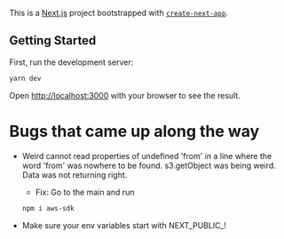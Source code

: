 This is a [Next.js](https://nextjs.org/) project bootstrapped with [`create-next-app`](https://github.com/vercel/next.js/tree/canary/packages/create-next-app).

## Getting Started

First, run the development server:

```bash
yarn dev
```

Open [http://localhost:3000](http://localhost:3000) with your browser to see the result.


# Bugs that came up along the way 
- Weird cannot read properties of undefined 'from' in a line where the word 'from' was nowhere to be found. s3.getObject was being weird. Data was not returning right.
    - Fix: Go to the main and run  

    ```bash
    npm i aws-sdk
    ```
- Make sure your env variables start with NEXT_PUBLIC_!
